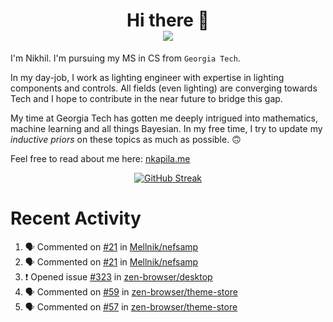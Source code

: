 <h1 align="center">Hi there 👋
<div align="center">
  <a href="https://github.com/nkapila6">
    <img src="https://visitcount.itsvg.in/api?id=nkapila6&label=Profile%20Views&color=12&icon=0&pretty=false" />
  </a>
</div></h1>

I'm Nikhil. I'm pursuing my MS in CS from `Georgia Tech`.

In my day-job, I work as lighting engineer with expertise in lighting components and controls. All fields (even lighting) are converging towards Tech and I hope to contribute in the near future to bridge this gap.

My time at Georgia Tech has gotten me deeply intrigued into mathematics, machine learning and all things Bayesian. In my free time, I try to update my *inductive priors* on these topics as much as possible. 🙃

Feel free to read about me here: [nkapila.me](https://nkapila.me)

<div align="center">
<a href="https://git.io/streak-stats"><img src="https://github-readme-streak-stats.herokuapp.com?user=nkapila6&theme=humoris&date_format=j%2Fn%5B%2FY%5D&mode=weekly&hide_current_streak=true" alt="GitHub Streak" /></a>
</div>

# Recent Activity
<!--START_SECTION:activity-->
1. 🗣 Commented on [#21](https://github.com/Mellnik/nefsamp/issues/21#issuecomment-2297920003) in [Mellnik/nefsamp](https://github.com/Mellnik/nefsamp)
2. 🗣 Commented on [#21](https://github.com/Mellnik/nefsamp/issues/21#issuecomment-2297045537) in [Mellnik/nefsamp](https://github.com/Mellnik/nefsamp)
3. ❗ Opened issue [#323](https://github.com/zen-browser/desktop/issues/323) in [zen-browser/desktop](https://github.com/zen-browser/desktop)
4. 🗣 Commented on [#59](https://github.com/zen-browser/theme-store/pull/59#issuecomment-2295601621) in [zen-browser/theme-store](https://github.com/zen-browser/theme-store)
5. 🗣 Commented on [#57](https://github.com/zen-browser/theme-store/issues/57#issuecomment-2295358440) in [zen-browser/theme-store](https://github.com/zen-browser/theme-store)
<!--END_SECTION:activity-->